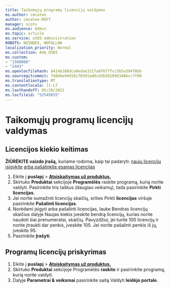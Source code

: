 ```yaml
---
title: Taikomųjų programų licencijų valdymas
ms.author: cmcatee
author: cmcatee-MSFT
manager: scotv
ms.audience: Admin
ms.topic: article
ms.service: o365-administration
ROBOTS: NOINDEX, NOFOLLOW
localization_priority: Normal
ms.collection: Adm_O365
ms.custom:
- "1500008"
- "2443"
ms.openlocfilehash: 8414b288dca9edae321fa0f6f7fcc5b5a394f8bb
ms.sourcegitcommit: f4866e94918c7b591ad0cd3b58169d340bcc7f00
ms.translationtype: MT
ms.contentlocale: lt-LT
ms.lasthandoff: 05/19/2021
ms.locfileid: "52545655"
---
```

# <a name="manage-app-licenses"></a>Taikomųjų programų licencijų valdymas

## <a name="to-change-license-quantity"></a>Licencijos kiekio keitimas

**ŽIŪRĖKITE vaizdo įrašą,** kuriame rodoma, kaip tai padaryti: [naujų licencijų įsigykite](https://go.microsoft.com/fwlink/p/?linkid=2154857) [arba pašalinkite esamas licencijas](https://go.microsoft.com/fwlink/p/?linkid=2154938)

1. Eikite į **puslapį**  >  **[Atsiskaitymas už produktus.](https://go.microsoft.com/fwlink/p/?linkid=842054)**
2. Skirtuko **Produktai** sekcijoje **Programėlės** raskite programą, kurią norite valdyti. Pasirinkite tris taškus (daugiau veiksmų), tada pasirinkite **Pirkti licencijas**.
3. Jei norite sumažinti licencijų skaičių, srities Pirkti **licencijas** viršuje pasirinkite **Pašalinti licencijas**.
4. Norėdami įsigyti arba pašalinti  licencijas,  lauke Bendras licencijų skaičius dalyje Naujas kiekis įveskite bendrą licencijų, kurias norite naudoti šiai prenumeratai, skaičių. Pavyzdžiui, jei turite 100 licencijų ir norite įtraukti dar penkis, įveskite 105. Jei norite pašalinti penkis iš jų, įveskite 95.
5. Pasirinkite **Įrašyti**.

## <a name="to-assign-app-licenses"></a>Programų licencijų priskyrimas

1. Eikite į **puslapį**  >  **[Atsiskaitymas už produktus.](https://go.microsoft.com/fwlink/p/?linkid=842054)**
2. Skirtuko **Produktai** sekcijoje Programėlės **raskite** ir pasirinkite programą, kurią norite valdyti.
3. Dalyje **Parametrai & veiksmai** pasirinkite saitą Valdyti **leidėjo portale**.